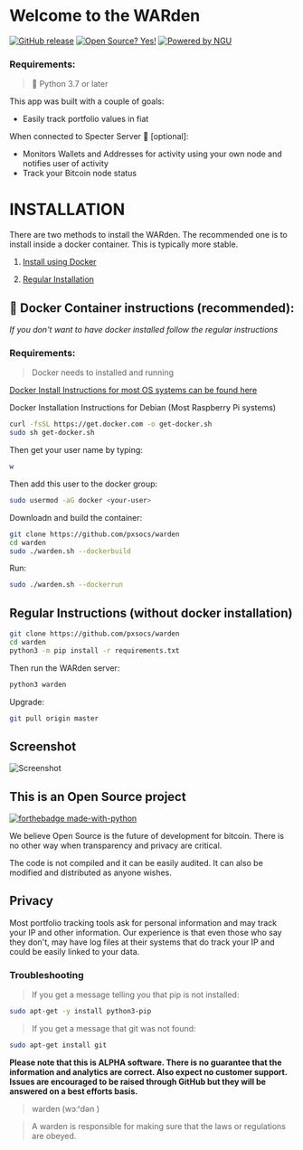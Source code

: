 # Welcome to the WARden

[![GitHub release](https://img.shields.io/github/release/pxsocs/warden.svg)](https://GitHub.com/pxsocs/warden/releases/)
[![Open Source? Yes!](https://badgen.net/badge/Open%20Source%20%3F/Yes%21/blue?icon=github)](https://GitHub.com/pxsocs/warden/releases/)
[![Powered by NGU](https://img.shields.io/badge/Powered%20by-NGU%20Technology-orange.svg)](https://bitcoin.org)

### Requirements:

> 🐍 Python 3.7 or later

This app was built with a couple of goals:

- Easily track portfolio values in fiat

When connected to Specter Server 👻 [optional]:

- Monitors Wallets and Addresses for activity using your own node and notifies user of activity
- Track your Bitcoin node status

# INSTALLATION

There are two methods to install the WARden. The recommended one is to install inside a docker container. This is typically more stable.

1. [Install using Docker](#docker_install)

2. [Regular Installation](#regular_install)

## <a name="docker_install"></a> 🐳 Docker Container instructions (recommended):

_If you don't want to have docker installed follow the regular instructions_

### Requirements:

> Docker needs to installed and running

[Docker Install Instructions for most OS systems can be found here](https://docs.docker.com/get-docker/)

Docker Installation Instructions for Debian (Most Raspberry Pi systems)

```bash
curl -fsSL https://get.docker.com -o get-docker.sh
sudo sh get-docker.sh
```

Then get your user name by typing:

```bash
w
```

Then add this user to the docker group:

```bash
sudo usermod -aG docker <your-user>
```

Downloadn and build the container:

```bash
git clone https://github.com/pxsocs/warden
cd warden
sudo ./warden.sh --dockerbuild
```

Run:

```bash
sudo ./warden.sh --dockerrun
```

## <a name="regular_install"></a> Regular Instructions (without docker installation)

```bash
git clone https://github.com/pxsocs/warden
cd warden
python3 -m pip install -r requirements.txt
```

Then run the WARden server:

```bash
python3 warden
```

Upgrade:

```bash
git pull origin master
```

## Screenshot

![Screenshot](https://raw.githubusercontent.com/pxsocs/warden/master/warden/static/images/Screen%20Shot%202021-02-08%20at%209.19.28%20AM.png)

## This is an Open Source project

[![forthebadge made-with-python](http://ForTheBadge.com/images/badges/made-with-python.svg)](https://www.python.org/)

We believe Open Source is the future of development for bitcoin. There is no other way when transparency and privacy are critical.

The code is not compiled and it can be easily audited. It can also be modified and distributed as anyone wishes.

## Privacy

Most portfolio tracking tools ask for personal information and may track your IP and other information. Our experience is that even those who say they don't, may have log files at their systems that do track your IP and could be easily linked to your data.

### Troubleshooting

> If you get a message telling you that pip is not installed:

```bash
sudo apt-get -y install python3-pip
```

> If you get a message that git was not found:

```bash
sudo apt-get install git
```

**Please note that this is ALPHA software. There is no guarantee that the
information and analytics are correct. Also expect no customer support. Issues are encouraged to be raised through GitHub but they will be answered on a best efforts basis.**

> warden (wɔːʳdən )

> A warden is responsible for making sure that the laws or regulations are obeyed.
